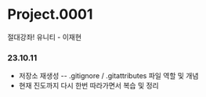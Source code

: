 # Project.0001
절대강좌! 유니티 - 이재현

### 23.10.11

- 저장소 재생성 -- .gitignore / .gitattributes 파일 역할 및 개념
- 현재 진도까지 다시 한번 따라가면서 복습 및 정리
